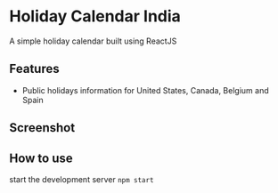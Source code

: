 # Holiday Calendar India
A simple holiday calendar built using ReactJS

## Features
* Public holidays information for United States, Canada, Belgium and Spain

## Screenshot

## How to use
start the development server `npm start`

